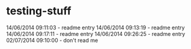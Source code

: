 testing-stuff
=============
14/06/2014 09:11:03 - readme entry 
14/06/2014 09:13:19 - readme entry 
14/06/2014 09:17:11 - readme entry 
14/06/2014 09:26:25 - readme entry 
02/07/2014 09:10:00 - don't read me
